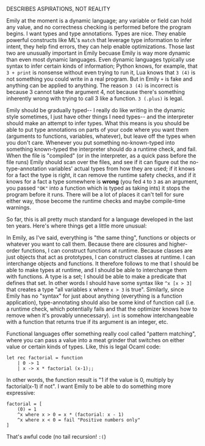 DESCRIBES ASPIRATIONS, NOT REALITY

Emily at the moment is a dynamic language; any variable or field can hold any value, and no correctness checking is performed before the program begins. I want types and type annotations. Types are nice. They enable powerful constructs like ML's `match` that leverage type information to infer intent, they help find errors, they can help enable optimizations. Those last two are unusually important in Emily becuase Emily is way more dynamic than even most dynamic languages. Even dynamic languages typically use syntax to infer certain kinds of information; Python knows, for example, that `3 + print` is nonsense without even trying to run it, Lua knows that `3 (4)` is not something you could write in a real program. But in Emily `+` is fake and anything can be applied to anything. The reason `3 (4)` is incorrect is because 3 cannot take the argument 4, not because there's something inherently wrong with trying to call 3 like a function. `3 (.plus)` is legal.

Emily should be gradually typed-- I really do like writing in the dynamic style sometimes, I just have other things I need types-- and the interpreter should make an attempt to infer types. What this means is you should be able to put type annotations on parts of your code where you want them (arguments to functions, variables, whatever), but leave off the types when you don't care. Whenever you put something no-known-typed into something known-typed the interpreter should do a runtime check, and fail. When the file is "compiled" (or in the interpreter, as a quick pass before the file runs) Emily should scan over the files, and see if it can figure out the no-type-annotation variables' actual types from how they are used; if it knows for a fact the type is right, it can remove the runtime safety checks, and if it knows for a fact a type somewhere is **wrong** (you fed `4` to `3` as an argument, you passed `"OK"` into a function which is typed as taking ints) it stops the program before it runs. There will be a lot of places it can't tell for sure either way, those become the runtime checks and maybe compile-time warnings.

So far, this is all pretty much standard for a language developed in the last ten years. Here's where things get a little more unusual:

In Emily, as I've said, everything is "the same thing", functions or objects or whatever you want to call them. Because there are closures and higher-order functions, I can construct functions at runtime. Because classes are just objects that act as prototypes, I can construct classes at runtime. I can interchange objects and functions. It therefore follows to me that I should be able to make types at runtime, and I should be able to interchange them with functions. A type is a set; I should be able to make a predicate that defines that set. In other words I should have some syntax like `^x [x > 3]` that creates a type "all variables x where `x > 3` is true". Similarly, since Emily has no "syntax" for just about anything (everything is a function application), type-annotating should also be some kind of function call (i.e. a runtime check, which potentially fails and that the optimizer knows how to remove when it's provably unnecessary). `int` is somehow interchangeable with a function that returns true if its argument is an integer, etc.

Functional languages offer something really cool called "pattern matching", where you can pass a value into a meat grinder that switches on either value or certain kinds of types. Like, this is legal Ocaml code:

    let rec factorial = function
        | 0 -> 1
        | x -> x * factorial (x-1);;

In other words, the function result is "1 if the value is 0, multiply by factorial(x-1) if not". I want Emily to be able to do something more expressive:

    factorial = [
        (0) = 1
        ^x where x > 0 = x * (factorial: x - 1)
        ^x where x < 0 = fail "Positive numbers only"
    ]

That's awful code (no tail recursion! `:(`)
